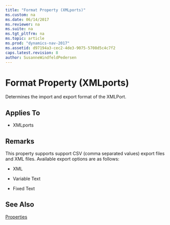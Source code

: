 ```yaml
---
title: "Format Property (XMLports)"
ms.custom: na
ms.date: 06/14/2017
ms.reviewer: na
ms.suite: na
ms.tgt_pltfrm: na
ms.topic: article
ms.prod: "dynamics-nav-2017"
ms.assetid: d97194a3-cec2-4de3-9075-5708d5c4c7f2
caps.latest.revision: 8
author: SusanneWindfeldPedersen
---
```


# Format Property (XMLports)
Determines the import and export format of the XMLPort.  
  
## Applies To  
  
-   XMLports  
  
## Remarks  
 This property supports support CSV (comma separated values) export files and XML files. Available export options are as follows:  
  
-   XML  
  
-   Variable Text  
  
-   Fixed Text  
  
## See Also  
 [Properties](devenv-properties.md)